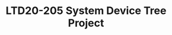 ---
categories:
- ltd20
description: '<strong>To join this session live please go to:</strong><br><ul><li>YouTube:
  <a href="https://youtu.be/34MuzEb4gmw" target="_blank">https://youtu.be/34MuzEb4gmw</a></li><li>Zoom:
  Link to join Webinar: <a href="https://zoom.us/j/800993714" rel="noopener noreferrer"
  target="_blank">https://zoom.us/j/800993714</a></li></ul><strong>Description:&nbsp;</strong><br>Today''s
  heterogeneous SoCs are very hard to configure. Issues such as which cores, memory
  and devices belong to which operating systems, hypervisors and firmware is done
  in an ad-hoc, error prone way. Even harder is to set up shared resources, e.g. shared
  pages for virtio.<br><br>System Device Trees will change all that by extending today''s
  device trees, used by Linux, Xen, U-Boot, etc. to describe the full system and also
  include configuration information on what belongs where. This will enable any operating
  environment, including open source and proprietary Real-Time Operating Systems to
  be configured form one true source. System Device Trees are part of the Linaro Device
  Tree Evolution Project.<br><br>This talk will discuss the progress that has been
  made up to date, both in terms of specification as well as tooling. The open source
  Lopper tool will be demonstrated with different backends to show how to "prune"
  the System Device Tree to a traditional Device Tree as well as generating "#define"
  information usable for an RTOS.'
image:
  featured: 'true'
  path: https://static.linaro.org/connect/ltd20/images/LTD20-205.png
session_id: LTD20-205
session_room: Track 1 [Wednesday]
session_slot:
  end_time: 2020-03-25 18:25
  start_time: 2020-03-25 18:00
session_speakers:
- speaker_bio: Stefano Stabellini serves as system software architect and virtualization
    lead at Xilinx, the world&#39;s largest supplier of FPGA solutions. Previously,
    at Aporeto, he created a virtualization-based security solution for containers
    and authored several security articles. As Senior Principal Software Engineer
    in Citrix, he led a small group of passionate engineers working on Open Source
    projects. Stefano has been involved in Xen development since 2007. He created
    libxenlight in November 2009 and started the Xen port to ARM with virtualization
    extensions in 2011. Today he is a Xen Project committer, and he maintains Xen
    on ARM and Xen support in Linux and QEMU.
  speaker_company: Xilinx
  speaker_image: ''
  speaker_name: Stefano Stabellini
  speaker_position: Principal Engineer
  speaker_role: attendee, speaker
- speaker_bio: Bruce has worked in embedded software and linux for 20 years and has
    a variety of technical areas of interest. Ranging from kernel to virtualization/containers
    and edge system design.
  speaker_company: Xilinx
  speaker_image: http://avatars.sched.co/4/7c/7525594/avatar.jpg.320x320px.jpg?aed
  speaker_name: Bruce Ashfield
  speaker_position: Principal System Software Engineer
  speaker_role: attendee, speaker
- speaker_bio: Tomas Evensen is Chief Technology Officer, Embedded Software at Xilinx.&lt;br
    /&gt; In this role he is responsible for the embedded software strategy for&lt;br
    /&gt; Xilinx All Programmable SoCs. Prior to joining Xilinx, Evensen was Chief&lt;br
    /&gt; Technology Officer at Wind River for 7 years, as well as GM for the Wind&lt;br
    /&gt; River Tools Division and VP of Engineering for the VxWorks operating system.&lt;br
    /&gt; Before that he was the creator of the Diab Data C/C++ compilers.&lt;br /&gt;
    Evensen received his MSEE at the Royal Institute of Technology in Stockholm, Sweden.&lt;br
    /&gt;
  speaker_company: ''
  speaker_image: http://avatars.sched.co/0/4c/10468705/avatar.jpg.320x320px.jpg?0b9
  speaker_name: Tomas Evensen
  speaker_position: CTO Embedded SW - Xilinx
  speaker_role: speaker
session_track: IoT and Embedded
tag: session
tags: IoT and Embedded
title: LTD20-205 System Device Tree Project
---